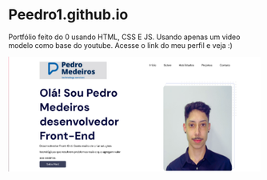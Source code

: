 # Peedro1.github.io

Portfólio feito do 0 usando HTML, CSS E JS. Usando apenas um video modelo como base do youtube.
Acesse o link do meu perfil e veja :)

<img src="portfólio.png">

